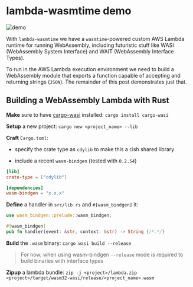 # lambda-wasmtime demo

![demo](https://github.com/chiefbiiko/lambda-wasmtime/workflows/demo/badge.svg)

With `lambda-wasmtime` we have a `wasmtime`-powered custom AWS Lambda runtime 
for running WebAssembly, including futuristic stuff like 
WASI (WebAssembly System Interface) and WAIT (WebAssembly Interface Types).

To run in the AWS Lambda execution environment we need to build a WebAssembly 
module that exports a function capable of accepting and returning strings 
(`JSON`). The remainder of this post demonstrates just that.

## Building a WebAssembly Lambda with Rust

**Make** sure to have [cargo-wasi](https://github.com/bytecodealliance/cargo-wasi) installed: `cargo install cargo-wasi`

**Setup** a new project: `cargo new <project_name> --lib`

**Craft** `Cargo.toml`:

+ specify the crate type as `cdylib` to make this a `C`ish shared library

+ include a recent `wasm-bindgen` (tested with `0.2.54`)

``` toml
[lib]
crate-type = ["cdylib"]

[dependencies]
wasm-bindgen = "x.x.x"
```

**Define** a handler in `src/lib.rs` and `#[wasm_bindgen]` it:

``` rust
use wasm_bindgen::prelude::wasm_bindgen;

#[wasm_bindgen]
pub fn handler(event: &str, context: &str) -> String {/*.*/}
```

**Build** the `.wasm` binary: `cargo wasi build --release`

> For now, when using wasm-bindgen `--release` mode is required to build binaries with interface types

**Zipup** a lambda bundle: `zip -j <project>/lambda.zip <project>/target/wasm32-wasi/release/<project_name>.wasm`
